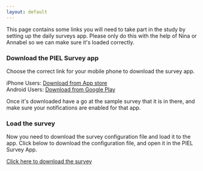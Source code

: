 ```yaml
---
layout: default
---
```


This page contains some links you will need to take part in the study by setting up the daily surveys app. 
Please only do this with the help of Nina or Annabel so we can make sure it's loaded correctly.

### Download the PIEL Survey app

Choose the correct link for your mobile phone to download the survey app.

iPhone Users: [Download from App store](itunes.apple.com/au/app/piel-survey/id1257313392?mt=8)  
Android Users: [Download from Google Play](play.google.com/store/apps/details?id=au.com.bluejay.pielsurvey)  

Once it's downloaded have a go at the sample survey that it is in there, and make sure your notifications are enabled for that app.

### Load the survey

Now you need to download the survey configuration file and load it to the app. 
Click below to download the configuration file, and open it in the PIEL Survey App. 

[Click here to download the survey](./static/moodmusic.survey)


